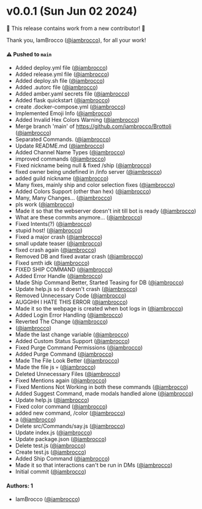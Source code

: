 # v0.0.1 (Sun Jun 02 2024)

:tada: This release contains work from a new contributor! :tada:

Thank you, IamBrocco ([@iambrocco](https://github.com/iambrocco)), for all your work!

#### ⚠️ Pushed to `main`

- Added deploy.yml file ([@iambrocco](https://github.com/iambrocco))
- Added release.yml file ([@iambrocco](https://github.com/iambrocco))
- Added deploy.sh file ([@iambrocco](https://github.com/iambrocco))
- Added .autorc file ([@iambrocco](https://github.com/iambrocco))
- Added amber.yaml secrets file ([@iambrocco](https://github.com/iambrocco))
- Added flask quickstart ([@iambrocco](https://github.com/iambrocco))
- create .docker-compose.yml ([@iambrocco](https://github.com/iambrocco))
- Implemented Emoji Info ([@iambrocco](https://github.com/iambrocco))
- Added Invalid Hex Colors Warning ([@iambrocco](https://github.com/iambrocco))
- Merge branch 'main' of https://github.com/iambrocco/Brottoli ([@iambrocco](https://github.com/iambrocco))
- Separated Commands. ([@iambrocco](https://github.com/iambrocco))
- Update README.md ([@iambrocco](https://github.com/iambrocco))
- Added Channel Name Types ([@iambrocco](https://github.com/iambrocco))
- improved commands ([@iambrocco](https://github.com/iambrocco))
- Fixed nickname being null & fixed /ship ([@iambrocco](https://github.com/iambrocco))
- fixed owner being undefined in /info server ([@iambrocco](https://github.com/iambrocco))
- added guild nickname ([@iambrocco](https://github.com/iambrocco))
- Many fixes, mainly ship and color selection fixes ([@iambrocco](https://github.com/iambrocco))
- Added Colors Support (other than hex) ([@iambrocco](https://github.com/iambrocco))
- Many, Many Changes... ([@iambrocco](https://github.com/iambrocco))
- pls work ([@iambrocco](https://github.com/iambrocco))
- Made it so that the webserver doesn't init till bot is ready ([@iambrocco](https://github.com/iambrocco))
- What are these commits anymore... ([@iambrocco](https://github.com/iambrocco))
- Fixed Intents(?) ([@iambrocco](https://github.com/iambrocco))
- stupid host! ([@iambrocco](https://github.com/iambrocco))
- Fixed a major crash ([@iambrocco](https://github.com/iambrocco))
- small update teaser ([@iambrocco](https://github.com/iambrocco))
- fixed crash again ([@iambrocco](https://github.com/iambrocco))
- Removed DB and fixed avatar crash ([@iambrocco](https://github.com/iambrocco))
- Fixed smth idk ([@iambrocco](https://github.com/iambrocco))
- FIXED SHIP COMMAND ([@iambrocco](https://github.com/iambrocco))
- Added Error Handle ([@iambrocco](https://github.com/iambrocco))
- Made Ship Command Better, Started Teasing for DB ([@iambrocco](https://github.com/iambrocco))
- Update help.js so it doesn't crash ([@iambrocco](https://github.com/iambrocco))
- Removed Unnecessary Code ([@iambrocco](https://github.com/iambrocco))
- AUGGHH I HATE THIS ERROR ([@iambrocco](https://github.com/iambrocco))
- Made it so the webpage is created when bot logs in ([@iambrocco](https://github.com/iambrocco))
- Added Login Error Handling ([@iambrocco](https://github.com/iambrocco))
- Reverted The Change ([@iambrocco](https://github.com/iambrocco))
-  ([@iambrocco](https://github.com/iambrocco))
- Made the last change variable ([@iambrocco](https://github.com/iambrocco))
- Added Custom Status Support ([@iambrocco](https://github.com/iambrocco))
- Fixed Purge Command Permissions ([@iambrocco](https://github.com/iambrocco))
- Added Purge Command ([@iambrocco](https://github.com/iambrocco))
- Made The File Look Better ([@iambrocco](https://github.com/iambrocco))
- Made the file js 💀 ([@iambrocco](https://github.com/iambrocco))
- Deleted Unnecessary Files ([@iambrocco](https://github.com/iambrocco))
- Fixed Mentions again ([@iambrocco](https://github.com/iambrocco))
- Fixed Mentions Not Working in both these commands ([@iambrocco](https://github.com/iambrocco))
- Added Suggest Command, made modals handled alone ([@iambrocco](https://github.com/iambrocco))
- Update help.js ([@iambrocco](https://github.com/iambrocco))
- Fixed color command ([@iambrocco](https://github.com/iambrocco))
- added new command, /color ([@iambrocco](https://github.com/iambrocco))
- a ([@iambrocco](https://github.com/iambrocco))
- Delete src/Commands/say.js ([@iambrocco](https://github.com/iambrocco))
- Update index.js ([@iambrocco](https://github.com/iambrocco))
- Update package.json ([@iambrocco](https://github.com/iambrocco))
- Delete test.js ([@iambrocco](https://github.com/iambrocco))
- Create test.js ([@iambrocco](https://github.com/iambrocco))
- Added Ship Command ([@iambrocco](https://github.com/iambrocco))
- Made it so that interactions can't be run in DMs ([@iambrocco](https://github.com/iambrocco))
- Initial commit ([@iambrocco](https://github.com/iambrocco))

#### Authors: 1

- IamBrocco ([@iambrocco](https://github.com/iambrocco))
